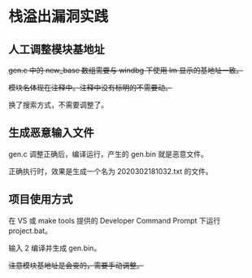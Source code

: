 # 栈溢出漏洞实践

## 人工调整模块基地址

~~gen.c 中的 new_base 数组需要与 windbg 下使用 lm 显示的基地址一致。~~

~~模块名体现在注释中。注释中没有标明的不需要动。~~

换了搜索方式，不需要调整了。

## 生成恶意输入文件

gen.c 调整正确后，编译运行，产生的 gen.bin 就是恶意文件。

正确执行时，效果是生成一个名为 2020302181032.txt 的文件。

## 项目使用方式

在 VS 或 make tools 提供的 Developer Command Prompt 下运行 project.bat。

输入 2 编译并生成 gen.bin。

~~注意模块基地址是会变的，需要手动调整。~~
